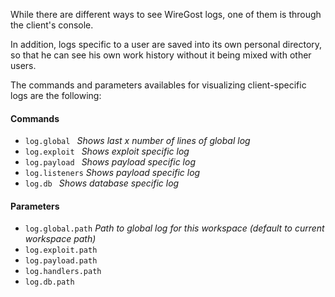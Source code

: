While there are different ways to see WireGost logs, one of them is through the client's console.

In addition, logs specific to a user are saved into its own personal directory, so that he can see
his own work history without it being mixed with other users.

The commands and parameters availables for visualizing client-specific logs are the following:

#### Commands

* `log.global `                _Shows last x number of lines of global log_
* `log.exploit `               _Shows exploit specific log_
* `log.payload `               _Shows payload specific log_
* `log.listeners`              _Shows payload specific log_
* `log.db `                    _Shows database specific log_


#### Parameters

* `log.global.path`            _Path to global log for this workspace (default to current workspace path)_
* `log.exploit.path`           
* `log.payload.path`           
* `log.handlers.path`          
* `log.db.path`                

